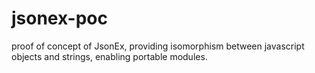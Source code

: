 # jsonex-poc
proof of concept of JsonEx, providing isomorphism between javascript objects and strings, enabling portable modules.
